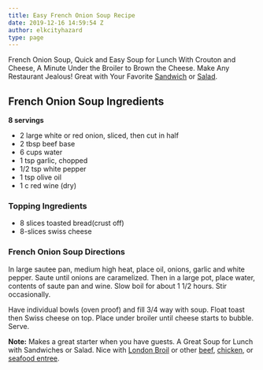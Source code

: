 ```yaml
---
title: Easy French Onion Soup Recipe
date: 2019-12-16 14:59:54 Z
author: elkcityhazard
type: page
---
```


French Onion Soup, Quick and Easy Soup for Lunch With Crouton and Cheese, A Minute Under the Broiler to Brown the Cheese. Make Any Restaurant Jealous! Great with Your Favorite <a href="/wordpress/sandwich-recipes/" rel="noopener noreferrer" target="_blank">Sandwich</a> or <a href="/wordpress/vegetables-and-salad-recipes/" rel="noopener noreferrer" target="_blank">Salad</a>.

## French Onion Soup Ingredients

**8 servings**

  * 2 large white or red onion, sliced, then cut in half
  * 2 tbsp beef base
  * 6 cups water
  * 1 tsp garlic, chopped
  * 1/2 tsp white pepper
  * 1 tsp olive oil
  * 1 c red wine (dry)

### Topping Ingredients

  * 8 slices toasted bread(crust off)
  * 8-slices swiss cheese

### French Onion Soup Directions

In large sautee pan, medium high heat, place oil, onions, garlic and white pepper. Saute until onions are caramelized. Then in a large pot, place water, contents of saute pan and wine. Slow boil for about 1 1/2 hours. Stir occasionally.

Have individual bowls (oven proof) and fill 3/4 way with soup. Float toast then Swiss cheese on top. Place under broiler until cheese starts to bubble. Serve.

**Note:** Makes a great starter when you have guests. A Great Soup for Lunch with Sandwiches or Salad. Nice with <a href="/wordpress/grilling-cookouts-and-barbecues/london-broil-recipe/" rel="noopener noreferrer" target="_blank">London Broil</a> or other <a href="/wordpress/beef-dishes/" rel="noopener noreferrer" target="_blank">beef</a>, <a href="/wordpress/quick-and-easy-chicken-recipes/" rel="noopener noreferrer" target="_blank">chicken</a>, or <a href="/wordpress/seafood-dishes/" rel="noopener noreferrer" target="_blank">seafood entree</a>.